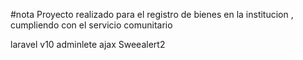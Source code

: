 #nota 
Proyecto realizado para el registro de bienes en la institucion , cumpliendo con el servicio comunitario

laravel v10 
adminlete 
ajax 
Sweealert2
